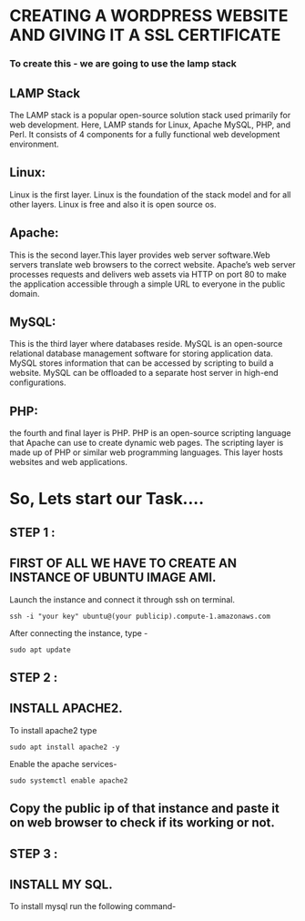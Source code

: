 # CREATING A WORDPRESS WEBSITE AND GIVING IT A SSL CERTIFICATE
### To create this - we are going to use the lamp stack
## LAMP Stack
The LAMP stack is a popular open-source solution stack used primarily for web development.<v>
 Here, LAMP stands for Linux, Apache MySQL, PHP, and Perl. It consists of 4 components for a fully functional web development environment.

## Linux: 
 Linux is the first layer. Linux is the foundation of the stack model and for all other layers. Linux is free and also it is open source os.

## Apache: 

 This is the second layer.This layer provides web server software.Web servers translate web browsers to the correct website.<v> 
 Apache’s web server processes requests and delivers web assets via HTTP on port 80 to make the application accessible through a simple URL to everyone in the public domain.

## MySQL: 
 This is the third layer where databases reside. MySQL is an open-source relational database management software for storing application data.<v> 
 MySQL stores information that can be accessed by scripting to build a website.<v> 
 MySQL can be offloaded to a separate host server in high-end configurations.

## PHP: 
the fourth and final layer is PHP. PHP is an open-source scripting language that Apache can use to create dynamic web pages.<v> 
The scripting layer is made up of PHP or similar web programming languages. This layer hosts websites and web applications.

# So, Lets start our Task....
## STEP 1 : 
## FIRST OF ALL WE HAVE TO CREATE AN INSTANCE OF UBUNTU IMAGE AMI.


Launch the instance and connect it through ssh on terminal.

```
ssh -i "your key" ubuntu@(your publicip).compute-1.amazonaws.com
```

After connecting the instance, type -
```
sudo apt update
```
## STEP 2 : 
## INSTALL APACHE2.
To install apache2 type

```
sudo apt install apache2 -y

```
Enable the apache services-

```
sudo systemctl enable apache2

```
## Copy the public ip of that instance and paste it on web browser to check if its working or not.

## STEP 3 :
## INSTALL MY SQL.
To install mysql run the following command-
```
